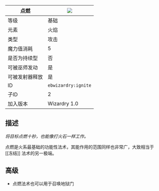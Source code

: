 | 点燃 |![](https://github.com/Electroblob77/Wizardry/blob/1.12.2/src/main/resources/assets/ebwizardry/textures/spells/ignite.png)|
|---|---|
| 等级 | 基础 |
| 元素 | 火焰 |
| 类型 | 攻击 |
| 魔力值消耗 | 5 |
| 是否为持续型 | 否 |
| 可被巫师发动 | 是 |
| 可被发射器释放 | 是 |
| ID | `ebwizardry:ignite` |
| 子ID | 2 |
| 加入版本 | Wizardry 1.0 |
## 描述
_将目标点燃十秒，也能像打火石一样工作。_

点燃是火系最基础的功能性法术，其能作用的范围同样也非常广，大致相当于 [[冻结]] 法术的另一极端。
## 高级
- 点燃法术也可以用于召唤地狱门
